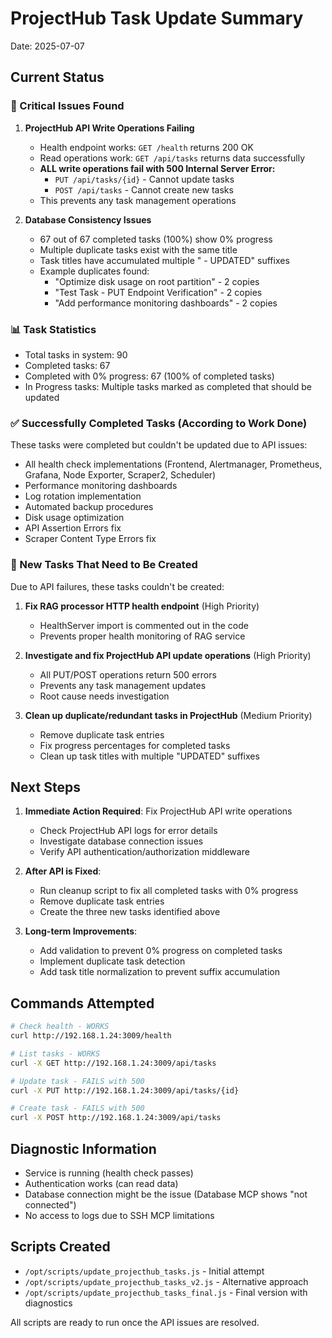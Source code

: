 # ProjectHub Task Update Summary

Date: 2025-07-07

## Current Status

### 🔴 Critical Issues Found

1. **ProjectHub API Write Operations Failing**
   - Health endpoint works: `GET /health` returns 200 OK
   - Read operations work: `GET /api/tasks` returns data successfully
   - **ALL write operations fail with 500 Internal Server Error:**
     - `PUT /api/tasks/{id}` - Cannot update tasks
     - `POST /api/tasks` - Cannot create new tasks
   - This prevents any task management operations

2. **Database Consistency Issues**
   - 67 out of 67 completed tasks (100%) show 0% progress
   - Multiple duplicate tasks exist with the same title
   - Task titles have accumulated multiple " - UPDATED" suffixes
   - Example duplicates found:
     - "Optimize disk usage on root partition" - 2 copies
     - "Test Task - PUT Endpoint Verification" - 2 copies  
     - "Add performance monitoring dashboards" - 2 copies

### 📊 Task Statistics
- Total tasks in system: 90
- Completed tasks: 67
- Completed with 0% progress: 67 (100% of completed tasks)
- In Progress tasks: Multiple tasks marked as completed that should be updated

### ✅ Successfully Completed Tasks (According to Work Done)
These tasks were completed but couldn't be updated due to API issues:
- All health check implementations (Frontend, Alertmanager, Prometheus, Grafana, Node Exporter, Scraper2, Scheduler)
- Performance monitoring dashboards
- Log rotation implementation
- Automated backup procedures
- Disk usage optimization
- API Assertion Errors fix
- Scraper Content Type Errors fix

### 🔧 New Tasks That Need to Be Created
Due to API failures, these tasks couldn't be created:
1. **Fix RAG processor HTTP health endpoint** (High Priority)
   - HealthServer import is commented out in the code
   - Prevents proper health monitoring of RAG service

2. **Investigate and fix ProjectHub API update operations** (High Priority)
   - All PUT/POST operations return 500 errors
   - Prevents any task management updates
   - Root cause needs investigation

3. **Clean up duplicate/redundant tasks in ProjectHub** (Medium Priority)
   - Remove duplicate task entries
   - Fix progress percentages for completed tasks
   - Clean up task titles with multiple "UPDATED" suffixes

## Next Steps

1. **Immediate Action Required**: Fix ProjectHub API write operations
   - Check ProjectHub API logs for error details
   - Investigate database connection issues
   - Verify API authentication/authorization middleware

2. **After API is Fixed**:
   - Run cleanup script to fix all completed tasks with 0% progress
   - Remove duplicate task entries
   - Create the three new tasks identified above

3. **Long-term Improvements**:
   - Add validation to prevent 0% progress on completed tasks
   - Implement duplicate task detection
   - Add task title normalization to prevent suffix accumulation

## Commands Attempted

```bash
# Check health - WORKS
curl http://192.168.1.24:3009/health

# List tasks - WORKS
curl -X GET http://192.168.1.24:3009/api/tasks

# Update task - FAILS with 500
curl -X PUT http://192.168.1.24:3009/api/tasks/{id}

# Create task - FAILS with 500
curl -X POST http://192.168.1.24:3009/api/tasks
```

## Diagnostic Information
- Service is running (health check passes)
- Authentication works (can read data)
- Database connection might be the issue (Database MCP shows "not connected")
- No access to logs due to SSH MCP limitations

## Scripts Created
- `/opt/scripts/update_projecthub_tasks.js` - Initial attempt
- `/opt/scripts/update_projecthub_tasks_v2.js` - Alternative approach
- `/opt/scripts/update_projecthub_tasks_final.js` - Final version with diagnostics

All scripts are ready to run once the API issues are resolved.